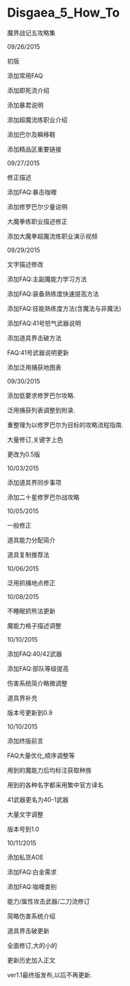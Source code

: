 # Disgaea_5_How_To

魔界战记五攻略集


09/26/2015

初版

添加常用FAQ

添加即死流介绍

添加暴君说明

添加超魔流练职业介绍

添加巴尔及瞬移鞋

添加精品区重要链接


09/27/2015

修正描述

添加FAQ:暴击咖喱

添加修罗巴尔少量说明

大魔拳练职业描述修正

添加大魔拳超魔流练职业演示视频


09/29/2015

文字描述修改

添加FAQ:主副魔能力学习方法

添加FAQ:装备熟练度快速提高方法

添加FAQ:技能熟练度方法(含魔法与非魔法)

添加FAQ:41号怒气武器说明

添加道具界击破方法

FAQ:41号武器说明更新

添加泛用捕获地图表


09/30/2015

添加低要求修罗巴尔攻略.

泛用捕获列表调整到附录.

重整理为以修罗巴尔为目标的攻略流程指南.

大量修订,关键字上色

更改为0.5版


10/03/2015

添加道具界同步事项

添加二十星修罗巴尔战攻略


10/05/2015

一般修正

道具能力分配简介

道具复制推荐法


10/06/2015

泛用抓捕地点修正


10/08/2015

不睡眠抓熊法更新

魔能力格子描述调整


10/10/2015

添加FAQ:40/42武器

添加FAQ:部队等级提高

伤害系统简介略微调整

道具界补充

版本号更新到0.9


10/10/2015

添加终版前言

FAQ大量优化,顺序调整等

用到的魔能力后均标注获取种族

用到的各种名字都采用繁中官方译名

41武器更名为40-1武器

大量文字调整

版本号到1.0


10/11/2015

添加私货AOE

添加FAQ:白金需求

添加FAQ:咖喱类别

能力/属性攻击武器/二刀流修订

简略伤害系统介绍

道具界击破更新

全面修订,大的小的

更新历史加入正文

ver1.1最终版发布,以后不再更新.

